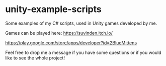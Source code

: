 # unity-example-scripts
Some examples of my C# scripts, used in Unity games developed by me.

Games can be played here: 
https://suvinden.itch.io/

https://play.google.com/store/apps/developer?id=2BlueMittens

Feel free to drop me a message if you have some questions or if you would like to see the whole project!
